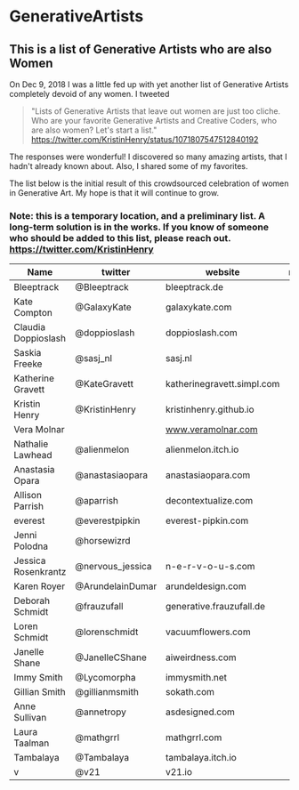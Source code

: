 # GenerativeArtists

## This is a list of Generative Artists who are also Women

On Dec 9, 2018 I was a little fed up with yet another list of Generative Artists completely devoid of any women. I tweeted 
	
> "Lists of Generative Artists that leave out women are just too cliche. Who are your favorite Generative Artists and Creative Coders, who are also women? Let's start a list."  
https://twitter.com/KristinHenry/status/1071807547512840192

The responses were wonderful! I discovered so many amazing artists, that I hadn't already known about. Also, I shared some of my favorites.

The list below is the initial result of this crowdsourced celebration of women in Generative Art. My hope is that it will continue to grow.

### Note: this is a temporary location, and a preliminary list. A long-term solution is in the works. If you know of someone who should be added to this list, please reach out. https://twitter.com/KristinHenry

| Name | twitter | website | mastodon |
|------|---------|---------|----------|
| Bleeptrack | @Bleeptrack | bleeptrack.de | |
| Kate Compton | @GalaxyKate | galaxykate.com | |
| Claudia Doppioslash | @doppioslash | doppioslash.com | |
| Saskia Freeke | @sasj_nl | sasj.nl | |
| Katherine Gravett | @KateGravett | katherinegravett.simpl.com | |
| Kristin Henry | @KristinHenry | kristinhenry.github.io | |
| Vera Molnar | | www.veramolnar.com | | 
| Nathalie Lawhead | @alienmelon | alienmelon.itch.io | |
| Anastasia Opara | @anastasiaopara | anastasiaopara.com | |
| Allison Parrish | @aparrish | decontextualize.com | |
| everest | @everestpipkin | everest-pipkin.com | |
| Jenni Polodna | @horsewizrd | | |  
| Jessica Rosenkrantz | @nervous_jessica | n-e-r-v-o-u-s.com | |
| Karen Royer | @ArundelainDumar | arundeldesign.com | |
| Deborah Schmidt | @frauzufall | generative.frauzufall.de ||
| Loren Schmidt | @lorenschmidt | vacuumflowers.com | |
| Janelle Shane | @JanelleCShane | aiweirdness.com  | |
| Immy Smith | @Lycomorpha | immysmith.net | |
| Gillian Smith | @gillianmsmith | sokath.com  | |
| Anne Sullivan | @annetropy | asdesigned.com | |
| Laura Taalman | @mathgrrl | mathgrrl.com | | 
| Tambalaya | @Tambalaya | tambalaya.itch.io | |
| v | @v21 | v21.io | |